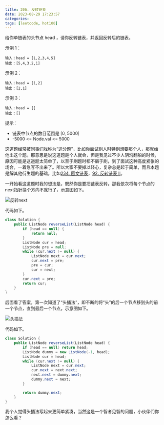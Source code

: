```yaml
---
title: 206. 反转链表
date: 2023-08-29 17:23:57
categories:
tags: [leetcode, hot100]
---
```

给你单链表的头节点 head ，请你反转链表，并返回反转后的链表。

示例 1：

```
输入：head = [1,2,3,4,5]
输出：[5,4,3,2,1]
```

示例 2：

```
输入：head = [1,2]
输出：[2,1]
```

示例 3：

```
输入：head = []
输出：[]
```

提示：

- 链表中节点的数目范围是 [0, 5000]
- -5000 <= Node.val <= 5000


这道题经常被同事们戏称为“送分题”，比如你面试别人时特别想要那个人，那就给他出这个题。那意思是说这道题是个人就会，但是我见过不少人阴沟翻船的时候，原因可能是这道题太简单了，以至于刷题时都不屑于刷，到了面试这种高度紧张的场合，一着急写不出来了。所以大家不要掉以轻心，复杂总是起于简单，而且本题是解其他衍生题的基础，比如[234. 回文链表](https://naosense.github.io/2023/08/24/234-%E5%9B%9E%E6%96%87%E9%93%BE%E8%A1%A8/)，[92. 反转链表 II](https://leetcode.cn/problems/reverse-linked-list-ii/)。

一开始看这道题时我的想法是，既然你是要把链表反转，那我依次将每个节点的next指针换个方向不就行了，示意图如下。

![反转next](flip_next.svg)

代码如下。

```java
class Solution {
    public ListNode reverseList(ListNode head) {
        if (head == null) {
            return null;
        }
        ListNode cur = head;
        ListNode pre = null;
        while (cur.next != null) {
            ListNode next = cur.next;
            cur.next = pre;
            pre = cur;
            cur = next;
        }
        cur.next = pre;
        return cur;
    }
}
```

后面看了答案，第一次知道了“头插法”，即不断的将“头”的后一个节点移到头的前一个节点，直到最后一个节点，示意图如下。

![头插法](insert_head.svg)

代码如下。

```java
class Solution {
    public ListNode reverseList(ListNode head) {
        if (head == null) return head;
        ListNode dummy = new ListNode(-1, head);
        ListNode cur = head;
        while (cur.next != null) {
            ListNode next = cur.next;
            cur.next = next.next;
            next.next = dummy.next;
            dummy.next = next;
        }

        return dummy.next;
    }
}
```

我个人觉得头插法写起来更简单紧凑，当然这是一个智者见智的问题，小伙伴们你怎么看？

